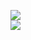 [![](https://img.shields.io/badge/Made%20With-Github%20Spray-lightgrey.svg?style=for-the-badge&logo=github)](https://github.com/Annihil/github-spray#16423)  
[![](https://i.imgur.com/2DrTn0Z.gif)](https://github.com/Annihil/github-spray)